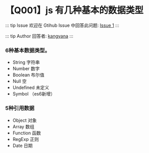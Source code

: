 # 【Q001】js 有几种基本的数据类型


::: tip Issue
欢迎在 Gtihub Issue 中回答此问题: [Issue 1](https://github.com/kangyana/daily-question/issues/1)
:::

::: tip Author
回答者: [kangyana](https://github.com/kangyana)
:::
### 6种基本数据类型。

- String 字符串
- Number 数字
- Boolean 布尔值
- Null 空
- Undefined 未定义
- Symbol （es6新增）

### 5种引用数据

- Object 对象
- Array 数组
- Function 函数
- RegExp 正则
- Date 日期
